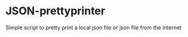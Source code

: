 # JSON-prettyprinter
Simple script to pretty print a local json file or json file from the internet
